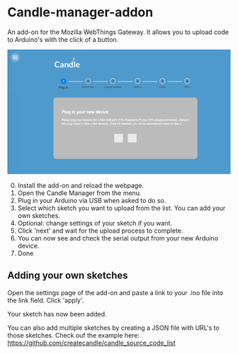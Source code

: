 # Candle-manager-addon
An add-on for the Mozilla WebThings Gateway. It allows you to upload code to Arduino's with the click of a button.

![Candle manager start screen](https://github.com/createcandle/Candle-manager-addon/blob/master/candle_manager_screenshot.png?raw=true)


0. Install the add-on and reload the webpage.
1. Open the Candle Manager from the menu.
2. Plug in your Arduino via USB when asked to do so.
3. Select which sketch you want to upload from the list. You can add your own sketches.
4. Optional: change settings of your sketch if you want.
5. Click 'next' and wait for the upload process to complete.
6. You can now see and check the serial output from your new Arduino device.
7. Done


## Adding your own sketches

Open the settings page of the add-on and paste a link to your .ino file into the link field. Click 'apply'.

Your sketch has now been added.

You can also add multiple sketches by creating a JSON file with URL's to those sketches. Check ouf the example here:
https://github.com/createcandle/candle_source_code_list
